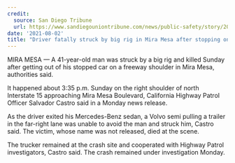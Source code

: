 ```yaml
---
credit:
  source: San Diego Tribune
  url: https://www.sandiegouniontribune.com/news/public-safety/story/2021-08-02/driver-fatally-struck-by-big-rig-in-mira-mesa-after-stopping-on-i-15-shoulder
date: '2021-08-02'
title: "Driver fatally struck by big rig in Mira Mesa after stopping on I-15 shoulder"
---
```

MIRA MESA — A 41-year-old man was struck by a big rig and killed Sunday after getting out of his stopped car on a freeway shoulder in Mira Mesa, authorities said.

It happened about 3:35 p.m. Sunday on the right shoulder of north Interstate 15 approaching Mira Mesa Boulevard, California Highway Patrol Officer Salvador Castro said in a Monday news release.

As the driver exited his Mercedes-Benz sedan, a Volvo semi pulling a trailer in the far-right lane was unable to avoid the man and struck him, Castro said. The victim, whose name was not released, died at the scene.

The trucker remained at the crash site and cooperated with Highway Patrol investigators, Castro said. The crash remained under investigation Monday.

